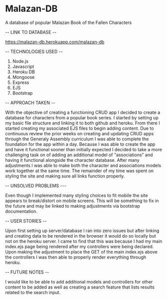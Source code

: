 # Malazan-DB
A database of popular Malazan Book of the Fallen Characters

-- LINK TO DATABASE --

https://malazan-db.herokuapp.com/malazan-db


-- TECHNOLOGIES USED --

1) Node.js
2) Javascript
3) Heroku DB
4) Mongoose
5) Express
6) EJS
7) Bootstrap


-- APPROACH TAKEN --

With the objective of creating a functioning CRUD app I decided to create a database for characters from a popular book series. I started by setting up my basic file structure and linking it to both github and heroku. From there I started creating my associated EJS files to begin adding content. Due to continuous review the prior weeks on creating and updating CRUD apps through the Generaly Assembly curriculum I was able to complete the foundation for the app within a day. Because I was able to create the app and have it functional sooner than initially expected I decided to take a more challenging task on of adding an additional model of "associations" and having it functional alongside the character database. After many adjustments I was able to make both the character and associations models work together at the same time. The remainder of my time was spent on styling the site and making sure all links function properly.



-- UNSOLVED PROBLEMS ---

Even though I implemented many styling choices to fit mobile the site appears to break/distort on mobile screens. This will be something to fix in the future and may be linked to making adjustments via bootstrap documentation.


-- USER STORIES --

Upon first setting up server/database I ran into zero issues but after linking and creating data to be rendered in the browser it would do so locally but not on the heroku server. I came to find that this was because I had my main index.ejs page being rendered after my controllers were being declared. Upon making the adjustment to place the GET of the main index.ejs above the controllers I was then able to properly render everything through heroku.


-- FUTURE NOTES --

I would like to be able to add additional models and controllers for other content to be added as well as creating a search feature that lists results related to the search input.
